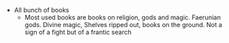 - All bunch of books
	- Most used books are books on religion, gods and magic. Faerunian gods. Divine magic, Shelves ripped out, books on the ground. Not a sign of a fight but of a frantic search